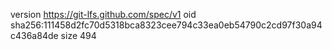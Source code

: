 version https://git-lfs.github.com/spec/v1
oid sha256:111458d2fc70d5318bca8323cee794c33ea0eb54790c2cd97f30a94c436a84de
size 494
